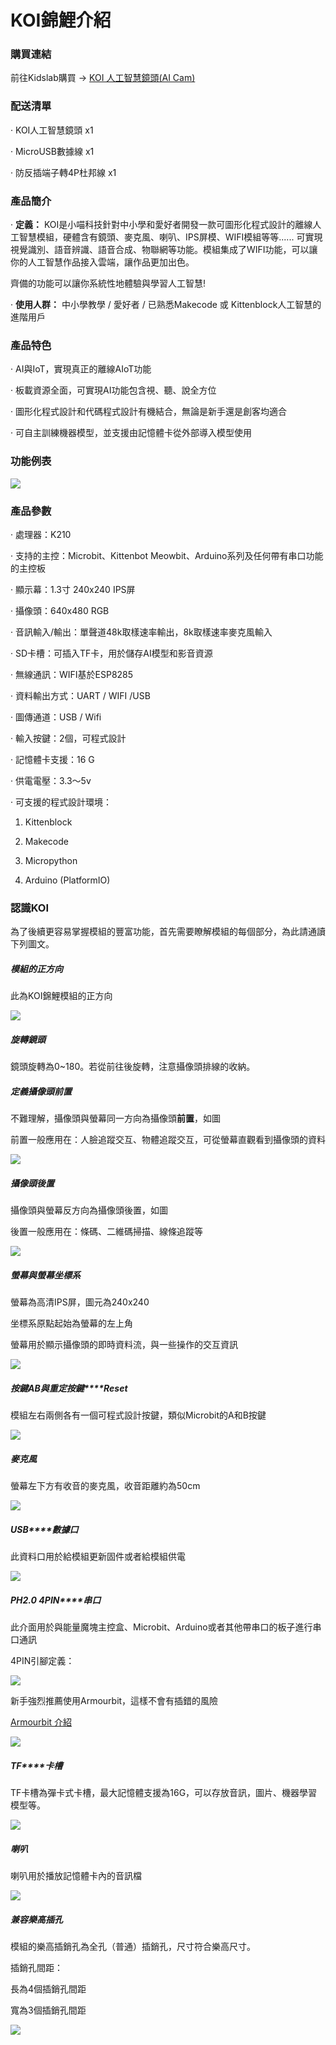 # **KOI錦鯉介紹**

### **購買連結**

前往Kidslab購買 → [KOI 人工智慧鏡頭(AI Cam)](https://kidslab.boutir.com/)



### **配送清單**

·    KOI人工智慧鏡頭 x1

·    MicroUSB數據線 x1

·    防反插端子轉4P杜邦線 x1



### **產品簡介**

·    **定義：** KOI是小喵科技針對中小學和愛好者開發一款可圖形化程式設計的離線人工智慧模組，硬體含有鏡頭、麥克風、喇叭、IPS屏模、WIFI模組等等...... 可實現視覺識別、語音辨識、語音合成、物聯網等功能。模組集成了WIFI功能，可以讓你的人工智慧作品接入雲端，讓作品更加出色。 

齊備的功能可以讓你系統性地體驗與學習人工智慧!



·    **使用人群：** 中小學教學 / 愛好者 / 已熟悉Makecode 或 Kittenblock人工智慧的進階用戶



### **產品特色**

·    AI與IoT，實現真正的離線AIoT功能 

·    板載資源全面，可實現AI功能包含視、聽、說全方位 

·    圖形化程式設計和代碼程式設計有機結合，無論是新手還是創客均適合

·    可自主訓練機器模型，並支援由記憶體卡從外部導入模型使用

 

### **功能例表**

![](./KOI00/KOI_function_table.png)

### **產品參數**

·    處理器：K210

·    支持的主控：Microbit、Kittenbot Meowbit、Arduino系列及任何帶有串口功能的主控板

·    顯示幕：1.3寸 240x240 IPS屏

·    攝像頭：640x480 RGB

·    音訊輸入/輸出：單聲道48k取樣速率輸出，8k取樣速率麥克風輸入

·    SD卡槽：可插入TF卡，用於儲存AI模型和影音資源

·    無線通訊：WIFI基於ESP8285

·    資料輸出方式：UART / WIFI /USB

·    圖傳通道：USB / Wifi

·    輸入按鍵：2個，可程式設計

·    記憶體卡支援：16 G

·    供電電壓：3.3～5v 

·    可支援的程式設計環境：	

1. Kittenblock

2. Makecode

3. Micropython

4. Arduino (PlatformIO) 

   

### **認識KOI**

為了後續更容易掌握模組的豐富功能，首先需要瞭解模組的每個部分，為此請通讀下列圖文。 

##### **模組的正方向**

此為KOI錦鯉模組的正方向

![](./KOI00/01-1.png)

##### **旋轉鏡頭**

鏡頭旋轉為0~180。若從前往後旋轉，注意攝像頭排線的收納。

##### **定義攝像頭前置**

不難理解，攝像頭與螢幕同一方向為攝像頭**前置**，如圖

前置一般應用在：人臉追蹤交互、物體追蹤交互，可從螢幕直觀看到攝像頭的資料

![](./KOI00/02.png)

##### **攝像頭後置**

攝像頭與螢幕反方向為攝像頭後置，如圖

後置一般應用在：條碼、二維碼掃描、線條追蹤等

![](./KOI00/03.png)

##### **螢幕與螢幕坐標系**

螢幕為高清IPS屏，圖元為240x240

坐標系原點起始為螢幕的左上角

螢幕用於顯示攝像頭的即時資料流，與一些操作的交互資訊

![](./KOI00/04.png)

##### **按鍵****AB****與重定按鍵****Reset**

模組左右兩側各有一個可程式設計按鍵，類似Microbit的A和B按鍵

![](./KOI00/13.png)

##### **麥克風**

螢幕左下方有收音的麥克風，收音距離約為50cm

![](./KOI00/05.png)

##### **USB****數據口**

此資料口用於給模組更新固件或者給模組供電

![](./KOI00/06.png)

##### **PH2.0 4PIN****串口**

此介面用於與能量魔塊主控盒、Microbit、Arduino或者其他帶串口的板子進行串口通訊

4PIN引腳定義：

![](./KOI00/14.png)

新手強烈推薦使用Armourbit，這樣不會有插錯的風險

[Armourbit 介紹](https://kittenbothk.readthedocs.io/en/latest/Microbit%20eboard/Armourbit.html)

![](./KOI00/15.png)

##### **TF****卡槽**

TF卡槽為彈卡式卡槽，最大記憶體支援為16G，可以存放音訊，圖片、機器學習模型等。

![](./KOI00/08.png)

##### **喇叭**

喇叭用於播放記憶體卡內的音訊檔

![](./KOI00/09.png)

##### **兼容樂高插孔**

模組的樂高插銷孔為全孔（普通）插銷孔，尺寸符合樂高尺寸。

插銷孔間距：

長為4個插銷孔間距

寬為3個插銷孔間距

![](./KOI00/10.png)

 